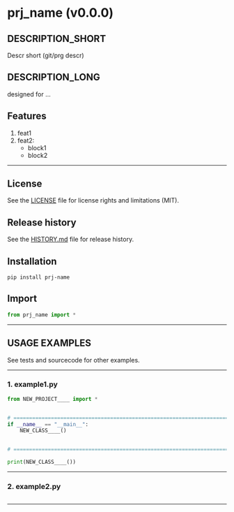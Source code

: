 # prj_name (v0.0.0)

## DESCRIPTION_SHORT
Descr short (git/prg descr)

## DESCRIPTION_LONG
designed for ...


## Features
1. feat1  
2. feat2:  
	- block1  
	- block2  


********************************************************************************
## License
See the [LICENSE](LICENSE) file for license rights and limitations (MIT).


## Release history
See the [HISTORY.md](HISTORY.md) file for release history.


## Installation
```commandline
pip install prj-name
```


## Import
```python
from prj_name import *
```


********************************************************************************
## USAGE EXAMPLES
See tests and sourcecode for other examples.

------------------------------
### 1. example1.py
```python
from NEW_PROJECT____ import *


# =====================================================================================================================
if __name__ == "__main__":
    NEW_CLASS____()


# =====================================================================================================================

print(NEW_CLASS____())
```

------------------------------
### 2. example2.py
```python

```

********************************************************************************
